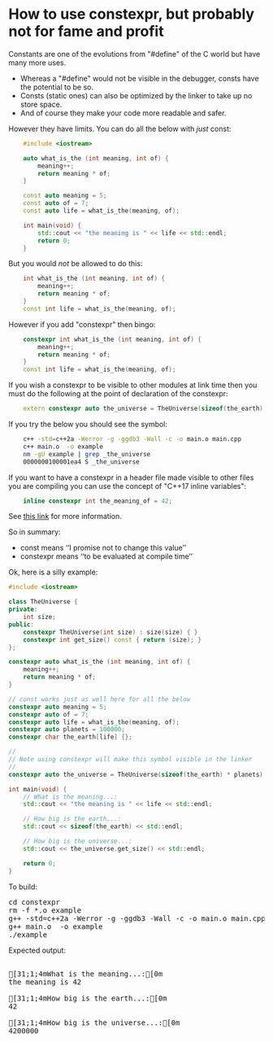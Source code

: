 How to use constexpr, but probably not for fame and profit
==========================================================

Constants are one of the evolutions from "#define" of the C world but have many more uses.

- Whereas a "#define" would not be visible in the debugger, consts have the potential to be so.
- Consts (static ones) can also be optimized by the linker to take up no store space.
- And of course they make your code more readable and safer.

However they have limits. You can do all the below with *just* const:
```C++
    #include <iostream>

    auto what_is_the (int meaning, int of) {
        meaning++;
        return meaning * of;
    }

    const auto meaning = 5;
    const auto of = 7;
    const auto life = what_is_the(meaning, of);

    int main(void) {
        std::cout << "the meaning is " << life << std::endl;
        return 0;
    }
```
But you would *not* be allowed to do this:
```C++
    int what_is_the (int meaning, int of) {
        meaning++;
        return meaning * of;
    }
    const int life = what_is_the(meaning, of);
```
However if you add "constexpr" then bingo:
```C++
    constexpr int what_is_the (int meaning, int of) {
        meaning++;
        return meaning * of;
    }
    const int life = what_is_the(meaning, of);
```
If you wish a constexpr to be visible to other modules at link time then you 
must do the following at the point of declaration of the constexpr:
```C++
    extern constexpr auto the_universe = TheUniverse(sizeof(the_earth) * planets);
```
If you try the below you should see the symbol:
```bash
    c++ -std=c++2a -Werror -g -ggdb3 -Wall -c -o main.o main.cpp
    c++ main.o  -o example
    nm -gU example | grep _the_universe
    0000000100001ea4 S _the_universe
```
If you want to have a constexpr in a header file made visible to other
files you are compiling you can use the concept of "C++17 inline variables":
```C++
    inline constexpr int the_meaning_of = 42;
```
See [this link](https://stackoverflow.com/questions/30208685/how-to-declare-constexpr-extern)
for more information.

So in summary:
- const means ‘‘I promise not to change this value’’
- constexpr means ‘‘to be evaluated at compile time’’

Ok, here is a silly example:
```C++
#include <iostream>

class TheUniverse {
private:
    int size;
public:
    constexpr TheUniverse(int size) : size(size) { }
    constexpr int get_size() const { return (size); }
};

constexpr auto what_is_the (int meaning, int of) {
    meaning++;
    return meaning * of;
}

// const works just as well here for all the below
constexpr auto meaning = 5;
constexpr auto of = 7;
constexpr auto life = what_is_the(meaning, of);
constexpr auto planets = 100000;
constexpr char the_earth[life] {};

//
// Note using constexpr will make this symbol visible in the linker
//
constexpr auto the_universe = TheUniverse(sizeof(the_earth) * planets);

int main(void) {
    // What is the meaning...:
    std::cout << "the meaning is " << life << std::endl;

    // How big is the earth...:
    std::cout << sizeof(the_earth) << std::endl;

    // How big is the universe...:
    std::cout << the_universe.get_size() << std::endl;

    return 0;
}
```
To build:
<pre>
cd constexpr
rm -f *.o example
g++ -std=c++2a -Werror -g -ggdb3 -Wall -c -o main.o main.cpp
g++ main.o  -o example
./example
</pre>
Expected output:
<pre>

[31;1;4mWhat is the meaning...:[0m
the meaning is 42

[31;1;4mHow big is the earth...:[0m
42

[31;1;4mHow big is the universe...:[0m
4200000
</pre>
